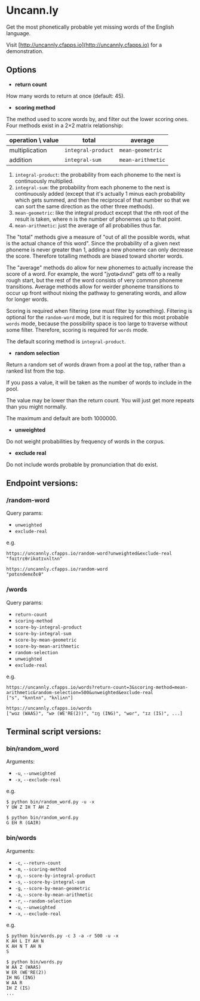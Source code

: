 # Uncann.ly

Get the most phonetically probable yet missing words of the English language.

Visit [http://uncannly.cfapps.io](http://uncannly.cfapps.io) for a demonstration.

## Options

* **return count**

How many words to return at once (default: 45).

* **scoring method**

The method used to score words by, and filter out the lower scoring ones. Four methods exist in a 2×2 matrix relationship:

| operation \ value | total              | average           |
| ----------------- | ------------------ | ----------------- |
| multiplication    | `integral-product` | `mean-geometric`  |
| addition          | `integral-sum`     | `mean-arithmetic` |

1) `integral-product`: the probability from each phoneme to the next is continuously multiplied.
2) `integral-sum`: the probability from each phoneme to the next is continuously added (except that it's actually 1 minus each probability which gets summed, and then the reciprocal of that number so that we can sort the same direction as the other three methods). 
3) `mean-geometric`: like the integral product except that the nth root of the result is taken, where n is the number of phonemes up to that point.
4) `mean-arithmetic`: just the average of all probabilies thus far.

The "total" methods give a measure of "out of all the possible words, what is the actual chance of this word". Since the probability of a given next phoneme is never greater than 1, adding a new phoneme can only decrease the score. Therefore totalling methods are biased toward shorter words. 

The "average" methods do allow for new phonemes to actually increase the score of a word. For example, the word "jyɑtɚdʌnd" gets off to a really rough start, but the rest of the word consists of very common phoneme transitions. Average methods allow for weirder phoneme transitions to occur up front without nixing the pathway to generating words, and allow for longer words.

Scoring is required when filtering (one must filter by something). Filtering is optional for the `random-word` mode, but it is required for this most probable `words` mode, because the possibility space is too large to traverse without some filter. Therefore, scoring is required for `words` mode. 

The default scoring method is `integral-product`.

* **random selection**

Return a random set of words drawn from a pool at the top, rather than a ranked list from the top.

If you pass a value, it will be taken as the number of words to include in the pool. 

The value may be lower than the return count. You will just get more repeats than you might normally.

The maximum and default are both 1000000.

* **unweighted**

Do not weight probabilities by frequency of words in the corpus.

* **exclude real**

Do not include words probable by pronunciation that do exist.

## Endpoint versions:

### /random-word

Query params:
* `unweighted`
* `exclude-real`

e.g.

```
https://uncannly.cfapps.io/random-word?unweighted&exclude-real
"fɑɪtrɛθrikɑtɪvʌltʌn"
```

```
https://uncannly.cfapps.io/random-word
"pɑtɛndemɛðɛθ"
```

### /words

Query params:
* `return-count`
* `scoring-method`
* `score-by-integral-product`
* `score-by-integral-sum`
* `score-by-mean-geometric`
* `score-by-mean-arithmetic`
* `random-selection`
* `unweighted`
* `exclude-real`

e.g.

```
https://uncannly.cfapps.io/words?return-count=3&scoring-method=mean-arithmetic&random-selection=500&unweighted&exclude-real
["s", "kʌntʌn", "kʌliʌn"]
```

```
https://uncannly.cfapps.io/words
["wɑz (WAAS)", "wɚ (WE'RE(2))", "ɪŋ (ING)", "wɑr", "ɪz (IS)", ...]
```

## Terminal script versions:

### bin/random_word

Arguments:
* `-u`, `--unweighted`
* `-x`, `--exclude-real`

e.g.

```
$ python bin/random_word.py -u -x
Y UW Z IH T AH Z
```

```
$ python bin/random_word.py
G EH R (GAIR)
```

### bin/words

Arguments:
* `-c`, `--return-count`
* `-m`, `--scoring-method`
* `-p`, `--score-by-integral-product`
* `-s`, `--score-by-integral-sum`
* `-g`, `--score-by-mean-geometric`
* `-a`, `--score-by-mean-arithmetic`
* `-r`, `--random-selection`
* `-u`, `--unweighted`
* `-x`, `--exclude-real`

e.g.

```
$ python bin/words.py -c 3 -a -r 500 -u -x
K AH L IY AH N
K AH N T AH N
S
```

```
$ python bin/words.py
W AA Z (WAAS)
W ER (WE'RE(2))
IH NG (ING)
W AA R
IH Z (IS)
...
```